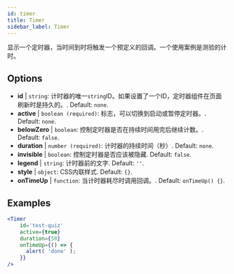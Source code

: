 ```yaml
---
id: timer 
title: Timer
sidebar_label: Timer
---
```


显示一个定时器，当时间到时将触发一个预定义的回调。一个使用案例是测验的计时。

## Options

* __id__ | `string`: 计时器的唯一`string`ID。如果设置了一个ID，定时器组件在页面刷新时是持久的。. Default: `none`.
* __active__ | `boolean (required)`: 标志，可以切换到启动或暂停定时器。. Default: `none`.
* __belowZero__ | `boolean`: 控制定时器是否在持续时间用完后继续计数。. Default: `false`.
* __duration__ | `number (required)`: 计时器的持续时间（秒）. Default: `none`.
* __invisible__ | `boolean`: 控制定时器是否应该被隐藏. Default: `false`.
* __legend__ | `string`: 计时器前的文字. Default: `''`.
* __style__ | `object`: CSS内联样式. Default: `{}`.
* __onTimeUp__ | `function`: 当计时器耗尽时调用回调。. Default: `onTimeUp() {}`.


## Examples

```jsx live
<Timer 
    id='test-quiz'
    active={true} 
    duration={50} 
    onTimeUp={() => {
      alert( 'done' );
    }}
/>
```

